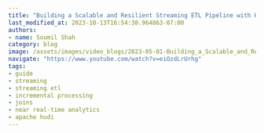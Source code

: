 ```yaml
---
title: "Building a Scalable and Resilient Streaming ETL Pipeline with Hudi's Incremental Processing #1"
last_modified_at: 2023-10-13T16:54:38.964863-07:00
authors:
- name: Soumil Shah
category: blog
image: /assets/images/video_blogs/2023-05-01-Building_a_Scalable_and_Resilient_Streaming_ETL_Pipeline_with_Hudi_s_Incremental_Processing_1.png
navigate: "https://www.youtube.com/watch?v=eiOzdLrUrhg"
tags:
- guide
- streaming
- streaming etl
- incremental processing
- joins
- near real-time analytics
- apache hudi
---
```

